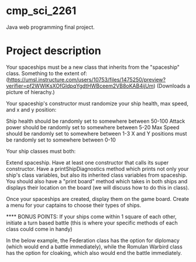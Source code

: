 # cmp_sci_2261
Java web programming final project.

# Project description
Your spaceships must be a new class that inherits from the "spaceship" class. Something to the extent of:
(https://umsl.instructure.com/users/10753/files/1475250/preview?verifier=pf2WWIKsXOfGIdpqYgdtHWBceem2VB8oKAB4ijUm) (Downloads a picture of hierachy.) 

Your spaceship's constructor must randomize your ship health, max speed, and x and y position: 

Ship health should be randomly set to somewhere between 50-100
Attack power should be randomly set to somewhere between 5-20
Max Speed should be randomly set to somewhere between 1-3
X and Y positions must be randomly set to somewhere between 0-10
 

Your ship classes must both: 

Extend spaceship.
Have at least one constructor that calls its super constructor. 
Have a printShipDiagnostics method which prints not only your ship's class variables, but also its inherited class variables from spaceship. 
You should also have a "print board" method which takes in both ships and displays their location on the board (we will discuss how to do this in class). 

 

Once your spaceships are created, display them on the game board. Create a menu for your captains to choose their types of ships. 

 

 

**** BONUS POINTS: If your ships come within 1 square of each other, initiate a turn based battle (this is where your specific methods of each class could come in handy)

 

In the below example, the Federation class has the option for diplomacy (which would end a battle immediately), while the Romulan Warbird class has the option for cloaking, which also would end the battle immediately. 
